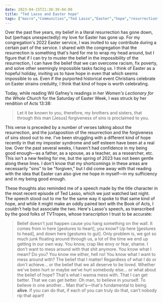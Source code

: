 ```yaml
---
date: 2023-04-15T21:30:39-04:00
title: "Ted Lasso and Easter hope"
tags: ["macro","Communities","Ted Lasso","Easter","hope","resurrection","Wil Gafney","forgiveness"]
---
```

Over the past five years, my belief in a literal resurrection has gone down, but (perhaps unexpectedly) my love for Easter has gone up. For my congregation's 2022 Easter service, I was invited to say contribute during a certain part of the service. I shared with the congregation that the resurrection is something that's hard for me to wrap my head around, but I figure that if I can try to muster the belief in the impossibility of the resurrection, I can have the belief that we can overcome racism, fix poverty, and solve other seemingly impossible tasks facing us. I think of Easter as a hopeful holiday, inviting us to have hope in even that which seems impossible to us. Even if the purported historical event Christians celebrate on Easter strains credulity, I think that kind of hope is worth celebrating.

Today, while reading Wil Gafney's readings in her *Women's Lectionary for the Whole Church* for the Saturday of Easter Week, I was struck by her rendition of Acts 13:38:

> Let it be known to you, therefore, my brothers and sisters, that through this man [Jesus] forgiveness of sins is proclaimed to you. 

This verse is preceded by a number of verses talking about the resurrection, and the juxtaposition of the resurrection and the forgiveness of sins stood out to me. I've been struggling with a different kind of hope recently in that my imposter syndrome and self esteem have been at a real low. Over the past several weeks, I haven't had confidence in my being good enough—as a father, as a spouse, as a teacher, as a researcher, etc. This isn't a new feeling for me, but the spring of 2023 has not been gentle along these lines. I don't know that my shortcomings in these areas are necessarily "sins" to be "forgiven," but I did come away with that reading with the idea that Easter can also give me hope in myself—in my sufficiency and in my being good enough.

These thoughts also reminded me of a speech made by the title character in the most recent episode of Ted Lasso, which we just watched last night. The speech stood out to me for the same way it spoke to that same kind of hope, and while it might make an oddly paired text with the Book of Acts, I couldn't help but associate the two. Here's Lasso's speech, as transcribed by the good folks of TVTropes, whose transcription I trust to be accurate: 

> Belief doesn't just happen cause you hang something on the wall. It comes from in here [gestures to heart], you know? Up here [gestures to head], and down here [gestures to gut]. Only problem is, we got so much junk floating around through us, a lot of the time we end up getting in our own way. You know, crap like envy or fear, shame. I don't want to mess around with that shit anymore. You know what I mean? Do you? You know me either, hell no! You know what I want to mess around with? The belief that I matter! Regardless of what I do or don't achieve… or the belief that we all deserve to be loved. Whether we've been hurt or maybe we’ve hurt somebody else… or what about the belief of hope? That's what I wanna mess with. That I can get better. That we can get better. Oh man, to believe in yourself. To believe in one another… Man that's—that's fundamental to being **alive**. If you can do that, if each of you can truly do that, can’t nobody rip that apart!